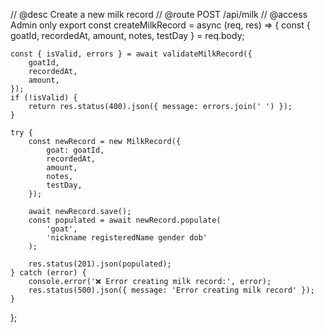 // @desc    Create a new milk record
// @route   POST /api/milk
// @access  Admin only
export const createMilkRecord = async (req, res) => {
	const { goatId, recordedAt, amount, notes, testDay } = req.body;

	const { isValid, errors } = await validateMilkRecord({
		goatId,
		recordedAt,
		amount,
	});
	if (!isValid) {
		return res.status(400).json({ message: errors.join(' ') });
	}

	try {
		const newRecord = new MilkRecord({
			goat: goatId,
			recordedAt,
			amount,
			notes,
			testDay,
		});

		await newRecord.save();
		const populated = await newRecord.populate(
			'goat',
			'nickname registeredName gender dob'
		);

		res.status(201).json(populated);
	} catch (error) {
		console.error('❌ Error creating milk record:', error);
		res.status(500).json({ message: 'Error creating milk record' });
	}
};